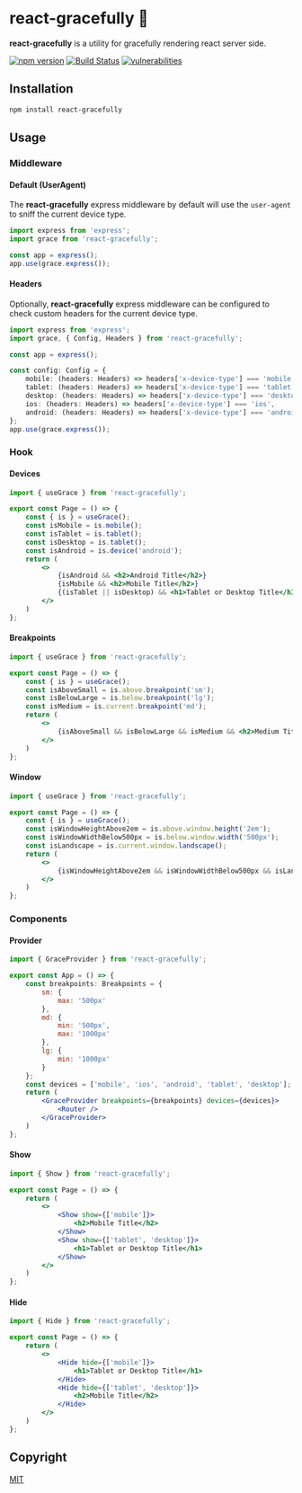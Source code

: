 # react-gracefully 🦢

**react-gracefully** is a utility for gracefully rendering react server side.

[![npm version](https://badge.fury.io/js/react-gracefully.svg)](https://badge.fury.io/js/react-gracefully) [![Build Status](https://travis-ci.com/joshuatvernon/react-gracefully.svg?branch=main)](https://travis-ci.com/joshuatvernon/react-gracefully) [![vulnerabilities](https://snyk.io/test/github/joshuatvernon/react-gracefully/badge.svg)](https://snyk.io/test/github/joshuatvernon/react-gracefully)

## Installation

```sh
npm install react-gracefully
```

## Usage

### Middleware

#### Default (UserAgent)

The **react-gracefully** express middleware by default will use the `user-agent` to sniff the current device type.

```typescript
import express from 'express';
import grace from 'react-gracefully';

const app = express();
app.use(grace.express());
```

#### Headers

Optionally, **react-gracefully** express middleware can be configured to check custom headers for the current device type.

```typescript
import express from 'express';
import grace, { Config, Headers } from 'react-gracefully';

const app = express();

const config: Config = {
    mobile: (headers: Headers) => headers['x-device-type'] === 'mobile',
    tablet: (headers: Headers) => headers['x-device-type'] === 'tablet',
    desktop: (headers: Headers) => headers['x-device-type'] === 'desktop',
    ios: (headers: Headers) => headers['x-device-type'] === 'ios',
    android: (headers: Headers) => headers['x-device-type'] === 'android'
};
app.use(grace.express());
```

### Hook

#### Devices

```jsx
import { useGrace } from 'react-gracefully';

export const Page = () => {
    const { is } = useGrace();
    const isMobile = is.mobile();
    const isTablet = is.tablet();
    const isDesktop = is.tablet();
    const isAndroid = is.device('android');
    return (
        <>
            {isAndroid && <h2>Android Title</h2>}
            {isMobile && <h2>Mobile Title</h2>}
            {(isTablet || isDesktop) && <h1>Tablet or Desktop Title</h1>}
        </>
    )
};
```

#### Breakpoints

```jsx
import { useGrace } from 'react-gracefully';

export const Page = () => {
    const { is } = useGrace();
    const isAboveSmall = is.above.breakpoint('sm');
    const isBelowLarge = is.below.breakpoint('lg');
    const isMedium = is.current.breakpoint('md');
    return (
        <>
            {isAboveSmall && isBelowLarge && isMedium && <h2>Medium Title</h2>}
        </>
    )
};
```

#### Window

```jsx
import { useGrace } from 'react-gracefully';

export const Page = () => {
    const { is } = useGrace();
    const isWindowHeightAbove2em = is.above.window.height('2em');
    const isWindowWidthBelow500px = is.below.window.width('500px');
    const isLandscape = is.current.window.landscape();
    return (
        <>
            {isWindowHeightAbove2em && isWindowWidthBelow500px && isLandscape && <h2>Landscape Medium Title</h2>}
        </>
    )
};
```

### Components

#### Provider

```jsx
import { GraceProvider } from 'react-gracefully';

export const App = () => {
    const breakpoints: Breakpoints = {
        sm: {
            max: '500px'
        },
        md: {
            min: '500px',
            max: '1000px'
        },
        lg: {
            min: '1000px'
        }
    };
    const devices = ['mobile', 'ios', 'android', 'tablet', 'desktop'];
    return (
        <GraceProvider breakpoints={breakpoints} devices={devices}>
            <Router />
        </GraceProvider>
    )
};
```

#### Show

```jsx
import { Show } from 'react-gracefully';

export const Page = () => {
    return (
        <>
            <Show show={['mobile']}>
                <h2>Mobile Title</h2>
            </Show>
            <Show show={['tablet', 'desktop']}>
                <h1>Tablet or Desktop Title</h1>
            </Show>
        </>
    )
};
```

#### Hide

```jsx
import { Hide } from 'react-gracefully';

export const Page = () => {
    return (
        <>
            <Hide hide={['mobile']}>
                <h1>Tablet or Desktop Title</h1>
            </Hide>
            <Hide hide={['tablet', 'desktop']}>
                <h2>Mobile Title</h2>
            </Hide>
        </>
    )
};
```


## Copyright

[MIT](./LICENSE)
